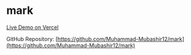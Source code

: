 # mark

[Live Demo on Vercel](https://vercel.com/mubashirs-projects-9c461e4f/mark)

GitHub Repository: [https://github.com/Muhammad-Mubashir12/mark](https://github.com/Muhammad-Mubashir12/mark)
